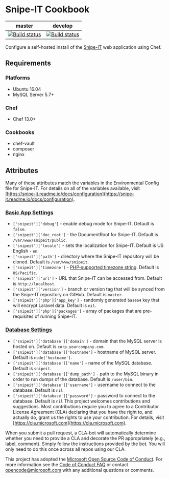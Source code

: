 # Snipe-IT Cookbook

| master | develop |
|---|---|
| [![Build status](https://office.visualstudio.com/APEX/_apis/build/status/lab/cookbooks/Snipe-IT%20Cookbook%20CI?branchName=master)](https://office.visualstudio.com/APEX/_build/latest?definitionId=3733) | [![Build status](https://office.visualstudio.com/APEX/_apis/build/status/lab/cookbooks/Snipe-IT%20Cookbook%20CI?branchName=develop)](https://office.visualstudio.com/APEX/_build/latest?definitionId=3733) |

Configure a self-hosted install of the [Snipe-IT](https://snipeitapp.com/) web application using Chef.

## Requirements

### Platforms

- Ubuntu 16.04
- MySQL Server 5.7+

### Chef

- Chef 13.0+

### Cookbooks

- chef-vault
- composer
- nginx

## Attributes

Many of these attributes match the variables in the Environmental Config file for Snipe-IT. For details on all of the variables available, visit [https://snipe-it.readme.io/docs/configuration](https://snipe-it.readme.io/docs/configuration).

### [Basic App Settings](https://snipe-it.readme.io/docs/configuration#required-basic-app-settings)

- `['snipeit']['debug']` - enable debug mode for Snipe-IT. Default is `false`.
- `['snipeit']['doc_root']` - the DocumentRoot for Snipe-IT. Default is `/var/www/snipeit/public`.
- `['snipeit']['locale']` - sets the localization for Snipe-IT. Default is US English - `en`.
- `['snipeit']['path']` - directory where the Snipe-IT repository will be cloned. Default is `/var/www/snipeit`.
- `['snipeit']['timezone']` - [PHP-supported timezone string](http://php.net/manual/en/timezones.php). Default is `US/Pacific`.
- `['snipeit']['url']` - URL that Snipe-IT can be accessed from. Default is `http://localhost`.
- `['snipeit']['version']` - branch or version tag that will be synced from the Snipe-IT repository on GitHub. Default is `master`.
- `['snipeit']['php']['app_key']` - randomly generated `base64` key that will encrypt Laravel data. Default is `nil`.
- `['snipeit']['php']['packages']` - array of packages that are pre-requisites of running Snipe-IT.

### [Database Settings](https://snipe-it.readme.io/docs/configuration#required-database-settings)

- `['snipeit']['database']['domain']` - domain that the MySQL server is hosted on. Default is `corp.yourcompany.com`.
- `['snipeit']['database']['hostname']` - hostname of MySQL server. Default is `node['hostname']`.
- `['snipeit']['database']['name']` - name of the MySQL database. Default is `snipeit`.
- `['snipeit']['database']['dump_path']` - path to the MySQL binary in order to run dumps of the database. Default is `/user/bin`.
- `['snipeit']['database']['username']` - username to connect to the database. Default is `nil`
- `['snipeit']['database']['password']` - password to connect to the database. Default is `nil`
This project welcomes contributions and suggestions.  Most contributions require you to agree to a
Contributor License Agreement (CLA) declaring that you have the right to, and actually do, grant us
the rights to use your contribution. For details, visit [https://cla.microsoft.com](https://cla.microsoft.com).

When you submit a pull request, a CLA-bot will automatically determine whether you need to provide
a CLA and decorate the PR appropriately (e.g., label, comment). Simply follow the instructions
provided by the bot. You will only need to do this once across all repos using our CLA.

This project has adopted the [Microsoft Open Source Code of Conduct](https://opensource.microsoft.com/codeofconduct/).
For more information see the [Code of Conduct FAQ](https://opensource.microsoft.com/codeofconduct/faq/) or
contact [opencode@microsoft.com](mailto:opencode@microsoft.com) with any additional questions or comments.
